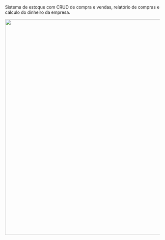 <p>Sistema de estoque com CRUD de compra e vendas, relatório de compras e cálculo do dinheiro da empresa.</p>
<img src='https://github.com/BernardoRadin/sistema-vendas/assets/111475317/745d58f7-0ab7-4976-9365-ff741ee9f742' style='width: 700px'>
